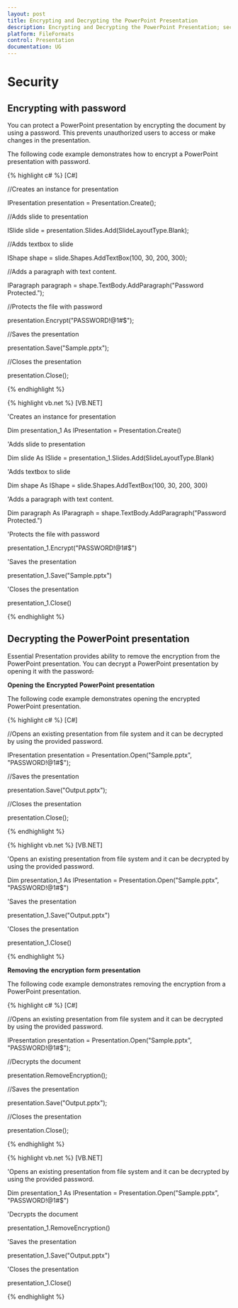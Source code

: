```yaml
---
layout: post
title: Encrypting and Decrypting the PowerPoint Presentation
description: Encrypting and Decrypting the PowerPoint Presentation; security in using presentation
platform: FileFormats
control: Presentation
documentation: UG
---
```

# Security

## Encrypting with password 

You can protect a PowerPoint presentation by encrypting the document by using a password. This prevents unauthorized users to access or make changes in the presentation. 

The following code example demonstrates how to encrypt a PowerPoint presentation with password.

{% highlight c# %}
[C#]

//Creates an instance for presentation

IPresentation presentation = Presentation.Create();

//Adds slide to presentation

ISlide slide = presentation.Slides.Add(SlideLayoutType.Blank);

//Adds textbox to slide

IShape shape = slide.Shapes.AddTextBox(100, 30, 200, 300);

//Adds a paragraph with text content.

IParagraph paragraph = shape.TextBody.AddParagraph("Password Protected.");

//Protects the file with password

presentation.Encrypt("PASSWORD!@1#$");

//Saves the presentation

presentation.Save("Sample.pptx");

//Closes the presentation

presentation.Close();



{% endhighlight %}

{% highlight vb.net %}
[VB.NET]

'Creates an instance for presentation

Dim presentation_1 As IPresentation = Presentation.Create()

'Adds slide to presentation

Dim slide As ISlide = presentation_1.Slides.Add(SlideLayoutType.Blank)

'Adds textbox to slide

Dim shape As IShape = slide.Shapes.AddTextBox(100, 30, 200, 300)

'Adds a paragraph with text content.

Dim paragraph As IParagraph = shape.TextBody.AddParagraph("Password Protected.")

'Protects the file with password

presentation_1.Encrypt("PASSWORD!@1#$")

'Saves the presentation

presentation_1.Save("Sample.pptx")

'Closes the presentation

presentation_1.Close()



{% endhighlight %}

## Decrypting the PowerPoint presentation

Essential Presentation provides ability to remove the encryption from the PowerPoint presentation. You can decrypt a PowerPoint presentation by opening it with the password~~.~~

**Opening** **the** **Encrypted** **PowerPoint** **presentation**

The following code example demonstrates opening the encrypted PowerPoint presentation. 

{% highlight c# %}
[C#]

//Opens an existing presentation from file system and it can be decrypted by using the provided password.

IPresentation presentation = Presentation.Open("Sample.pptx", "PASSWORD!@1#$");

//Saves the presentation

presentation.Save("Output.pptx");

//Closes the presentation

presentation.Close();



{% endhighlight %}

{% highlight vb.net %}
[VB.NET]

'Opens an existing presentation from file system and it can be decrypted by using the provided password.

Dim presentation_1 As IPresentation = Presentation.Open("Sample.pptx", "PASSWORD!@1#$")

'Saves the presentation

presentation_1.Save("Output.pptx")

'Closes the presentation

presentation_1.Close()



{% endhighlight %}

**Removing** **the** **encryption** **form** **presentation**

The following code example demonstrates removing the encryption from a PowerPoint presentation. 

{% highlight c# %}
[C#]

//Opens an existing presentation from file system and it can be decrypted by using the provided password.

IPresentation presentation = Presentation.Open("Sample.pptx", "PASSWORD!@1#$");

//Decrypts the document

presentation.RemoveEncryption();

//Saves the presentation

presentation.Save("Output.pptx");

//Closes the presentation

presentation.Close();



{% endhighlight %}

{% highlight vb.net %}
[VB.NET]

'Opens an existing presentation from file system and it can be decrypted by using the provided password.

Dim presentation_1 As IPresentation = Presentation.Open("Sample.pptx", "PASSWORD!@1#$")

'Decrypts the document

presentation_1.RemoveEncryption()

'Saves the presentation

presentation_1.Save("Output.pptx")

'Closes the presentation

presentation_1.Close()



{% endhighlight %}

